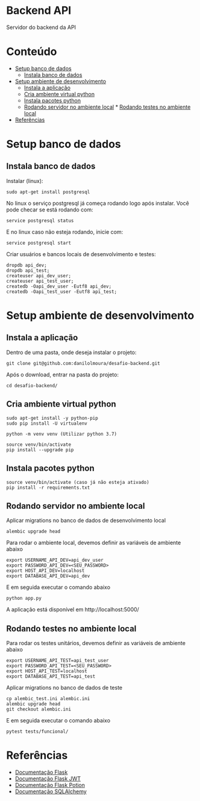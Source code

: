 # Backend API

Servidor do backend da API

# Conteúdo
   * [Setup banco de dados](#setup-banco-de-dados)
      * [Instala banco de dados](#instala-banco-de-dados)
   * [Setup ambiente de desenvolvimento](#setup-ambiente-de-desenvolvimento)
      * [Instala a aplicação](#instala-a-aplicacao)
      * [Cria ambiente virtual python](#cria-ambiente-virtual-python)
      * [Instala pacotes python](#instala-pacotes-python)
      * [Rodando servidor no ambiente local](#rodando-servidor-no-ambiente-local)
    * [Rodando testes no ambiente local](#rodando-testes-no-ambiente-local)
   * [Referências](#referências)

# Setup banco de dados

## Instala banco de dados

Instalar (linux):

    sudo apt-get install postgresql

No linux o serviço postgresql já começa rodando logo após instalar. Você pode checar se está rodando com:

    service postgresql status

E no linux caso não esteja rodando, inicie com:

    service postgresql start

Criar usuários e bancos locais de desenvolvimento e testes:

    dropdb api_dev;
    dropdb api_test;
    createuser api_dev_user;
    createuser api_test_user;
    createdb -Oapi_dev_user -Eutf8 api_dev;
    createdb -Oapi_test_user -Eutf8 api_test;

# Setup ambiente de desenvolvimento

## Instala a aplicação

Dentro de uma pasta, onde deseja instalar o projeto:

    git clone git@github.com:danilolmoura/desafio-backend.git

Após o download, entrar na pasta do projeto:

    cd desafio-backend/

## Cria ambiente virtual python

    sudo apt-get install -y python-pip
    sudo pip install -U virtualenv

    python -m venv venv (Utilizar python 3.7)

    source venv/bin/activate
    pip install --upgrade pip

## Instala pacotes python

    source venv/bin/activate (caso já não esteja ativado)
    pip install -r requirements.txt

## Rodando servidor no ambiente local

Aplicar migrations no banco de dados de desenvolvimento local

    alembic upgrade head

Para rodar o ambiente local, devemos definir as variáveis de ambiente abaixo

    export USERNAME_API_DEV=api_dev_user
    export PASSWORD_API_DEV=<SEU_PASSWORD>
    export HOST_API_DEV=localhost
    export DATABASE_API_DEV=api_dev

E em seguida executar o comando abaixo

    python app.py

A aplicação está disponível em http://localhost:5000/

## Rodando testes no ambiente local

Para rodar os testes unitários, devemos definir as variáveis de ambiente abaixo

    export USERNAME_API_TEST=api_test_user
    export PASSWORD_API_TEST=<SEU_PASSWORD>
    export HOST_API_TEST=localhost
    export DATABASE_API_TEST=api_test

Aplicar migrations no banco de dados de teste

    cp alembic_test.ini alembic.ini
    alembic upgrade head
    git checkout alembic.ini

E em seguida executar o comando abaixo

    pytest tests/funcional/

# Referências

* [Documentação Flask](http://flask.palletsprojects.com/en/1.1.x/)
* [Documentação Flask JWT](https://pythonhosted.org/Flask-JWT/)
* [Documentação Flask Potion](https://potion.readthedocs.io/en/latest/)
* [Documentação SQLAlchemy](https://docs.sqlalchemy.org/en/13/)
